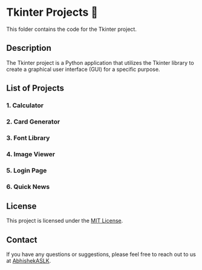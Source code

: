 # Tkinter Projects 🧡

This folder contains the code for the Tkinter project.

## Description

The Tkinter project is a Python application that utilizes the Tkinter library to create a graphical user interface (GUI) for a specific purpose.

## List of Projects
### 1. Calculator 
### 2. Card Generator 
### 3. Font Library
### 4. Image Viewer
### 5. Login Page
### 6. Quick News 

## License

This project is licensed under the [MIT License](LICENSE).

## Contact

If you have any questions or suggestions, please feel free to reach out to us at [AbhishekASLK](mailto:bhoslea925@gmail.com).
